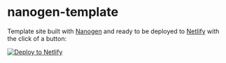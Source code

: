 # nanogen-template

Template site built with [Nanogen](https://github.com/doug2k1/nanogen) and ready to be deployed to [Netlify](https://www.netlify.com) with the click of a button:

[![Deploy to Netlify](https://www.netlify.com/img/deploy/button.svg)](https://app.netlify.com/start/deploy?repository=https://github.com/doug2k1/nanogen-template)

